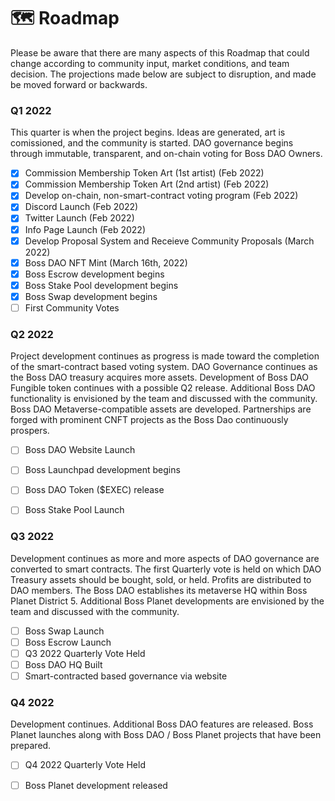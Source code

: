# 🗺 Roadmap

Please be aware that there are many aspects of this Roadmap that could change according to community input, market conditions, and team decision. The projections made below are subject to disruption, and made be moved forward or backwards.

### Q1 2022

This quarter is when the project begins. Ideas are generated, art is comissioned, and the community is started. DAO governance begins through immutable, transparent, and on-chain voting for Boss DAO Owners.

* [x] Commission Membership Token Art (1st artist) (Feb 2022)
* [x] Commission Membership Token Art (2nd artist) (Feb 2022)
* [x] Develop on-chain, non-smart-contract voting program (Feb 2022)
* [x] Discord Launch (Feb 2022)
* [x] Twitter Launch (Feb 2022)
* [x] Info Page Launch (Feb 2022)
* [x] Develop Proposal System and Receieve Community Proposals (March 2022)
* [x] Boss DAO NFT Mint (March 16th, 2022)
* [x] Boss Escrow development begins
* [x] Boss Stake Pool development begins
* [x] Boss Swap development begins
* [ ] First Community Votes

### Q2 2022

Project development continues as progress is made toward the completion of the smart-contract based voting system. DAO Governance continues as the Boss DAO treasury acquires more assets. Development of Boss DAO Fungible token continues with a possible Q2 release. Additional Boss DAO functionality is envisioned by the team and discussed with the community. Boss DAO Metaverse-compatible assets are developed. Partnerships are forged with prominent CNFT projects as the Boss Dao continuously prospers.

* [ ] Boss DAO Website Launch
* [ ] Boss Launchpad development begins
* [ ] Boss DAO Token ($EXEC) release
* [ ] Boss Stake Pool Launch



### Q3 2022

Development continues as more and more aspects of DAO governance are converted to smart contracts. The first Quarterly vote is held on which DAO Treasury assets should be bought, sold, or held. Profits are distributed to DAO members. The Boss DAO establishes its metaverse HQ within Boss Planet District 5. Additional Boss Planet developments are envisioned by the team and discussed with the community.

* [ ] Boss Swap Launch
* [ ] Boss Escrow Launch
* [ ] Q3 2022 Quarterly Vote Held
* [ ] Boss DAO HQ Built
* [ ] Smart-contracted based governance via website

### Q4 2022

Development continues. Additional Boss DAO features are released. Boss Planet launches along with Boss DAO / Boss Planet projects that have been prepared.

* [ ] Q4 2022 Quarterly Vote Held
* [ ] Boss Planet development released



